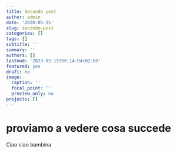 ```yaml
---
title: Secondo post
author: admin
date: '2020-05-15'
slug: secondo-post
categories: []
tags: []
subtitle: ''
summary: ''
authors: []
lastmod: '2023-05-15T00:14:04+02:00'
featured: yes
draft: no
image:
  caption: ''
  focal_point: ''
  preview_only: no
projects: []
---
```


# proviamo a vedere cosa succede

Ciao ciao bambina